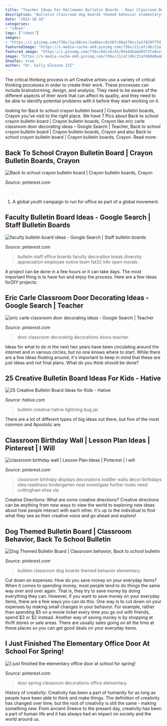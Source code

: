 ```yaml
---
title: "Teacher Ideas For Halloween Bulletin Boards - Door Classroom Decorating Decorations Doors Teacher"
description: "Bulletin classroom dog boards themed behavior elementary"
date: "2022-10-16"
categories:
- "ideas"
tags: ["ideas"]
images:
- "https://i.pinimg.com/736x/1a/88/ec/1a88ecc9c567c08a2f8cc1a17829f7fd.jpg"
featuredImage: "https://s-media-cache-ak0.pinimg.com/736x/21/af/d6/21afd6040aabc040be9cd2cdf8d1defc.jpg"
featured_image: "https://i.pinimg.com/736x/0d/a4/45/0da445abd65f3fa9cef5e4fc3c8c064c.jpg"
image: "https://s-media-cache-ak0.pinimg.com/736x/21/af/d6/21afd6040aabc040be9cd2cdf8d1defc.jpg"
ShowToc: true
author: "Dr. Sally Gleason III"
---
```



The critical thinking process in art
Creative artists use a variety of critical thinking processes in order to create their work. These processes can include brainstorming, design, and analysis. They need to be aware of the different aspects of their work that can affect its quality, and they need to be able to identify potential problems with it before they start working on it.

	

		
looking for Back to school crayon bulletin board | Crayon bulletin boards, Crayon you've visit to the right place. We have 7 Pics about Back to school crayon bulletin board | Crayon bulletin boards, Crayon like eric carle classroom door decorating ideas - Google Search | Teacher, Back to school crayon bulletin board | Crayon bulletin boards, Crayon and also Back to school crayon bulletin board | Crayon bulletin boards, Crayon. Read more:
		
    
## Back To School Crayon Bulletin Board | Crayon Bulletin Boards, Crayon

<img loading=lazy src="https://i.pinimg.com/736x/99/2e/ca/992ecaf8f12a8870b138103f6409def3.jpg" onerror="this.onerror=null;this.src='https://tse3.mm.bing.net/th?id=OIP.nNl_DKGDS5c_6Gv46LbxyQHaE7&amp;pid=15.1';" alt="Back to school crayon bulletin board | Crayon bulletin boards, Crayon">

_Source: pinterest.com_

>. 

	

1. A global youth campaign to run for office as part of a global movement. 

    
## Faculty Bulletin Board Ideas - Google Search | Staff Bulletin Boards

<img loading=lazy src="https://i.pinimg.com/736x/1a/88/ec/1a88ecc9c567c08a2f8cc1a17829f7fd.jpg" onerror="this.onerror=null;this.src='https://tse1.mm.bing.net/th?id=OIP.WrIl4qpp3xEvOWm_4lfJswHaFj&amp;pid=15.1';" alt="faculty bulletin board ideas - Google Search | Staff bulletin boards">

_Source: pinterest.com_

>bulletin staff office boards faculty decoration break diversity appreciation employee notice team fat32 info open morale. 

	

A project can be done in a few hours or it can take days. The most important thing is to have fun and enjoy the process. Here are a few ideas forDIY projects: 

    
## Eric Carle Classroom Door Decorating Ideas - Google Search | Teacher

<img loading=lazy src="https://i.pinimg.com/736x/0d/a4/45/0da445abd65f3fa9cef5e4fc3c8c064c.jpg" onerror="this.onerror=null;this.src='https://tse1.mm.bing.net/th?id=OIP.s2WSl8OEdih9dphmSIssqQAAAA&amp;pid=15.1';" alt="eric carle classroom door decorating ideas - Google Search | Teacher">

_Source: pinterest.com_

>door classroom decorating decorations doors teacher. 

	

Ideas for what to do in the next two years have been circulating around the internet and in various circles, but no one knows where to start. While there are a few ideas floating around, it's important to keep in mind that these are just ideas and not final plans. What do you think should be done?

    
## 25 Creative Bulletin Board Ideas For Kids - Hative

<img loading=lazy src="https://hative.com/wp-content/uploads/2014/06/bulletin-board-ideas/3-lightning-bug-jar-bulletin-board.jpg" onerror="this.onerror=null;this.src='https://tse4.mm.bing.net/th?id=OIP.mvzukYWXKAWcHME_s8BcAwHaJ6&amp;pid=15.1';" alt="25 Creative Bulletin Board Ideas for Kids - Hative">

_Source: hative.com_

>bulletin creative hative lightning bug jar. 

	

There are a lot of different types of big ideas out there, but five of the most common and Apostolic are: 

    
## Classroom Birthday Wall | Lesson Plan Ideas | Pinterest | I Will

<img loading=lazy src="https://s-media-cache-ak0.pinimg.com/736x/21/af/d6/21afd6040aabc040be9cd2cdf8d1defc.jpg" onerror="this.onerror=null;this.src='https://tse3.mm.bing.net/th?id=OIP.LuIqPVOV5fMtnu-Cjo-aCgHaHa&amp;pid=15.1';" alt="classroom birthday wall | Lesson Plan Ideas | Pinterest | I will">

_Source: pinterest.com_

>classroom birthday displays decorations toddler walls decor birthdays idea readiness kindergarten neat investigate further looks need cottingham elisa via. 

	

Creative Directions: What are some creative directions?
Creative directions can be anything from new ways to view the world to exploring new ideas about how people interact with each other. It's up to the individual to find what they see as their creative voice and go ahead and explore!

    
## Dog Themed Bulletin Board | Classroom Behavior, Back To School Bulletin

<img loading=lazy src="https://i.pinimg.com/736x/21/88/b2/2188b293443f83a2684a942576d6b586.jpg" onerror="this.onerror=null;this.src='https://tse1.mm.bing.net/th?id=OIP.trBh6TI7E-Dit0MTRBRi5AHaJ3&amp;pid=15.1';" alt="Dog Themed Bulletin Board | Classroom behavior, Back to school bulletin">

_Source: pinterest.com_

>bulletin classroom dog boards themed behavior elementary. 

	

Cut down on expenses: How do you save money on your everyday items?
When it comes to spending money, most people tend to do things the same way over and over again. That is, they try to save money by doing everything they can. However, if you want to save money on your everyday items, there are a few ways you can do this. One way is to cut down on your expenses by making small changes in your behavior. For example, rather than spending $5 on a movie ticket every time you go out with friends, spend $3 or $2 instead. Another way of saving money is by shopping at thrift stores or sale areas. There are usually sales going on all the time at these places so you can get good deals on your everyday items.

    
## I Just Finished The Elementary Office Door At School For Spring! ️

<img loading=lazy src="https://i.pinimg.com/736x/0f/e0/26/0fe0265da00d9a1aa7a33c56993b0cd0.jpg" onerror="this.onerror=null;this.src='https://tse2.mm.bing.net/th?id=OIP.B1tbk39Cu3GB8HWFkw6trwHaOo&amp;pid=15.1';" alt="I just finished the elementary office door at school for spring! ️">

_Source: pinterest.com_

>door spring classroom decorations office elementary. 

	

History of creativity:
Creativity has been a part of humanity for as long as people have been able to think and make things. The definition of creativity has changed over time, but the root of creativity is still the same - making something new. From ancient Greece to the present day, creativity has been a part of human life and it has always had an impact on society and the world around us.

